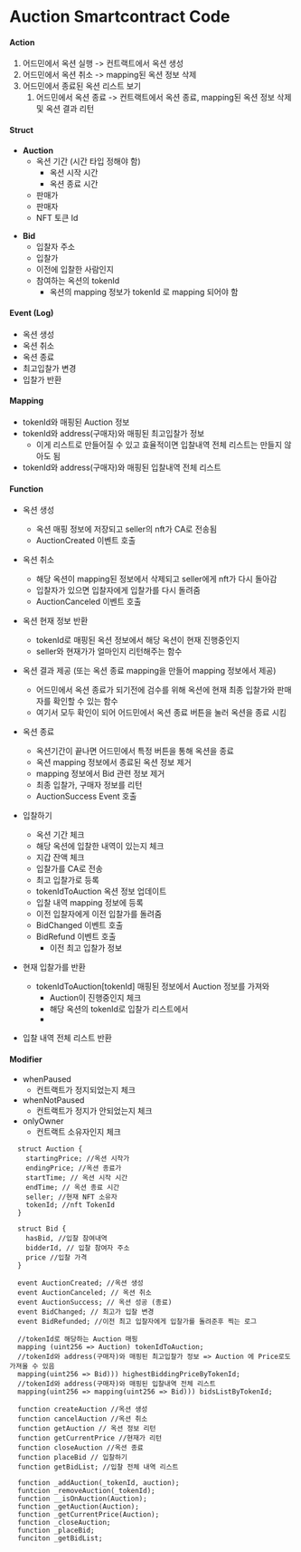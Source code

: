 # Auction Smartcontract Code 

#### Action
1. 어드민에서 옥션 실행 -> 컨트랙트에서 옥션 생성
2. 어드민에서 옥션 취소 ->  mapping된 옥션 정보 삭제
3. 어드민에서 종료된 옥션 리스트 보기
   1. 어드민에서 옥션 종료 -> 컨트랙트에서 옥션 종료, mapping된 옥션 정보 삭제 및 옥션 결과 리턴


#### Struct 

- **Auction**
  - 옥션 기간 (시간 타입 정해야 함)
    - 옥션 시작 시간 
    - 옥션 종료 시간
  - 판매가
  - 판매자
  - NFT 토큰 Id

[comment]: <> (    - 옥션 시작가)

[comment]: <> (    - 옥션 종료가)
 

- **Bid**
  - 입찰자 주소 
  - 입찰가 
  - 이전에 입찰한 사람인지 
  - 참여하는 옥션의 tokenId
    - 옥션의 mapping 정보가 tokenId 로 mapping 되어야 함

#### Event (Log)

- 옥션 생성
- 옥션 취소 
- 옥션 종료
- 최고입찰가 변경 
- 입찰가 반환 

#### Mapping

- tokenId와 매핑된 Auction 정보
- tokenId와 address(구매자)와 매핑된 최고입찰가 정보  
  - 이게 리스트로 만들어질 수 있고 효율적이면 입찰내역 전체 리스트는 만들지 않아도 됨
- tokenId와 address(구매자)와 매핑된 입찰내역 전체 리스트

#### Function

- 옥션 생성 
  - 옥션 매핑 정보에 저장되고 seller의 nft가 CA로 전송됨
  - AuctionCreated 이벤트 호출  

- 옥션 취소 
  - 해당 옥션이 mapping된 정보에서 삭제되고 seller에게 nft가 다시 돌아감
  - 입찰자가 있으면 입찰자에게 입찰가를 다시 돌려줌
  - AuctionCanceled 이벤트 호출 

- 옥션 현재 정보 반환 
  - tokenId로 매핑된 옥션 정보에서 해당 옥션이 현재 진행중인지 
  - seller와 현재가가 얼마인지 리턴해주는 함수 

- 옥션 결과 제공 (또는 옥션 종료 mapping을 만들어 mapping 정보에서 제공)
  - 어드민에서 옥션 종료가 되기전에 검수를 위해 옥션에 현재 최종 입찰가와 판매자를 확인할 수 있는 함수
  - 여기서 모두 확인이 되어 어드민에서 옥션 종료 버튼을 눌러 옥션을 종료 시킴 

- 옥션 종료
  - 옥션기간이 끝나면 어드민에서 특정 버튼을 통해 옥션을 종료
  - 옥션 mapping 정보에서 종료된 옥션 정보 제거 
  - mapping 정보에서 Bid 관련 정보 제거 
  - 최종 입찰가, 구매자 정보를 리턴
  - AuctionSuccess Event 호출 

- 입찰하기 
  - 옥션 기간 체크
  - 해당 옥션에 입찰한 내역이 있는지 체크
  - 지갑 잔액 체크 
  - 입찰가를 CA로 전송 
  - 최고 입찰가로 등록
  - tokenIdToAuction 옥션 정보 업데이트
  - 입찰 내역 mapping 정보에 등록
  - 이전 입찰자에게 이전 입찰가를 돌려줌
  - BidChanged 이벤트 호출 
  - BidRefund 이벤트 호출
    - 이전 최고 입찰가 정보

- 현재 입찰가를 반환 
  - tokenIdToAuction[tokenId] 매핑된 정보에서 Auction 정보를 가져와
    - Auction이 진행중인지 체크 
    - 해당 옥션의 tokenId로 입찰가 리스트에서 
    - 

- 입찰 내역 전체 리스트 반환

#### Modifier

- whenPaused
  - 컨트랙트가 정지되었는지 체크
- whenNotPaused
  - 컨트랙트가 정지가 안되었는지 체크
- onlyOwner
  - 컨트랙트 소유자인지 체크 

```
  struct Auction {
    startingPrice; //옥션 시작가
    endingPrice; //옥션 종료가
    startTime; // 옥션 시작 시간
    endTime; // 옥션 종료 시간
    seller; //현재 NFT 소유자
    tokenId; //nft TokenId
  }

  struct Bid {
    hasBid, //입찰 참여내역
    bidderId, // 입찰 참여자 주소
    price //입찰 가격
  }

  event AuctionCreated; //옥션 생성
  event AuctionCanceled; // 옥션 취소
  event AuctionSuccess; // 옥션 성공 (종료) 
  event BidChanged; // 최고가 입찰 변경
  event BidRefunded; //이전 최고 입찰자에게 입찰가를 돌려준후 찍는 로그 
  
  //tokenId로 해당하는 Auction 매핑 
  mapping (uint256 => Auction) tokenIdToAuction;
  //tokenId와 address(구매자)와 매핑된 최고입찰가 정보 => Auction 에 Price로도 가져올 수 있음
  mapping(uint256 => Bid))) highestBiddingPriceByTokenId;
  //tokenId와 address(구매자)와 매핑된 입찰내역 전체 리스트
  mapping(uint256 => mapping(uint256 => Bid))) bidsListByTokenId;
  
  function createAuction //옥션 생성
  function cancelAuction //옥션 취소 
  function getAuction // 옥션 정보 리턴 
  function getCurrentPrice //현재가 리턴 
  function closeAuction //옥션 종료 
  function placeBid // 입찰하기
  function getBidList; //입찰 전체 내역 리스트 
     
  function _addAuction(_tokenId, auction);
  funtcion _removeAuction(_tokenId);
  function __isOnAuction(Auction);
  function _getAuction(Auction);
  function _getCurrentPrice(Auction);
  function _closeAuction;
  function _placeBid;  
  funciton _getBidList;
   
```
